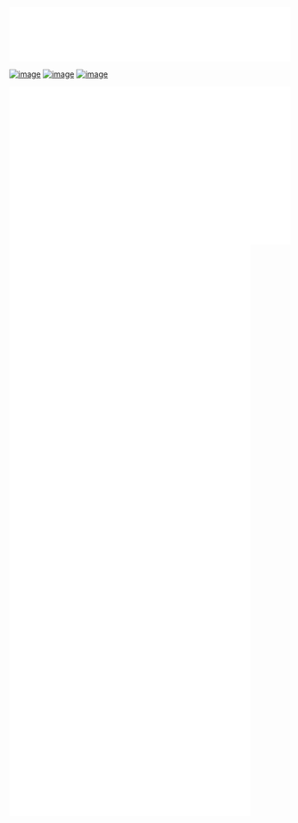<img align="center" src="/metrics.header.svg" alt="header">

[![image](https://img.shields.io/badge/github-24292F?style=for-the-badge&logo=github&logoColor=whit)](https://github.com/Kurzheck)
[![image](https://img.shields.io/badge/Instagram-E4405F?style=for-the-badge&logo=instagram&logoColor=white)](https://www.instagram.com/krzhck)
[![image](https://img.shields.io/badge/Unsplash-000000?style=for-the-badge&logo=unsplash&logoColor=white)](https://unsplash.com/@kurzheck)

<img align="center" src="/metrics.base.svg" alt="base">
<img align="center" src="/metrics.plugin.svg" alt="plugin">
